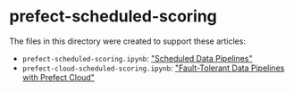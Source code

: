 # prefect-scheduled-scoring

The files in this directory were created to support these articles:

  * `prefect-scheduled-scoring.ipynb`: ["Scheduled Data Pipelines"](https://www.saturncloud.io/docs/tutorials/scheduled-data-pipelines)
  * `prefect-cloud-scheduled-scoring.ipynb`: ["Fault-Tolerant Data Pipelines with Prefect Cloud"](https://www.saturncloud.io/docs/tutorials/prefect-cloud/)
